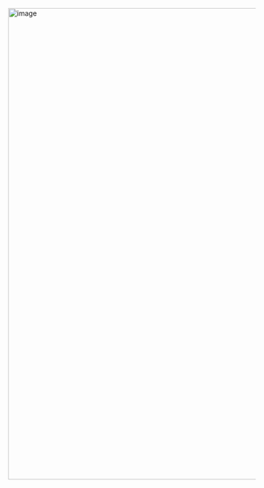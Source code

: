 <img width="960" alt="image" src="https://github.com/harshil982002/ipl-win-probability-predictor/assets/85406129/b5fbcb17-b147-45cc-a88a-2c807dce9c09">
